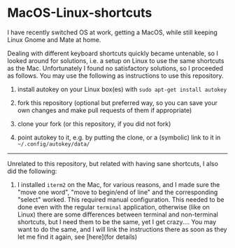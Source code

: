 # MacOS-Linux-shortcuts
I have recently switched OS at work, getting a MacOS, while still keeping Linux Gnome and Mate at home.

Dealing with different keyboard shortcuts quickly became untenable, so I looked around for solutions, i.e. a setup on Linux to use the same shortcuts as the Mac.
Unfortunately I found no satisfactory solutions, so I proceeded as follows. You may use the following as instructions to use this repository.

1. install autokey on your Linux box(es) with `sudo apt-get install autokey`

2. fork this repository (optional but preferred way, so you can save your own changes and make pull requests of them if appropriate)

3. clone your fork (or this repository, if you did not fork)

4. point autokey to it, e.g. by putting the clone, or a (symbolic) link to it in `~/.config/autokey/data/`

---

Unrelated to this repository, but related with having sane shortcuts, I also did the following:

1. I installed `iterm2` on the Mac, for various reasons, and I made sure the "move one word", "move to begin/end of line" and the corresponding "select" worked. This required manual configuration. This needed to be done even with the regular `terminal` application, otherwise (like on Linux) there are some differences between terminal and non-terminal shortcuts, but I need them to be the same, yet I get crazy.... You may want to do the same, and I will link the instructions there as soon as they let me find it again, see [here](for details)
